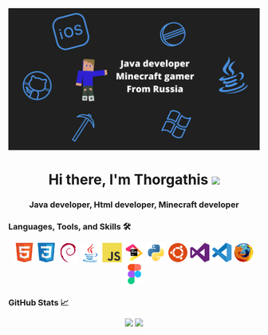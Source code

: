 
<img src="https://github.com/Thorgathis/Thorgathis/blob/master/back-logo.png" alt="name banner" />
                                                                                                                          
<h1 align="center">
  <a>Hi there, I'm Thorgathis </a>
  <img src="https://github.com/blackcater/blackcater/raw/main/images/Hi.gif" height="32"/>
</h1>

<h3 align="center">Java developer, Html developer, Minecraft developer</h3>

### Languages, Tools, and Skills 🛠
<div align="center">
<img src=https://github.com/devicons/devicon/blob/master/icons/html5/html5-original.svg title="HTML5" **alt="HTML5" width="40" height="40"/>
    <img src=https://github.com/devicons/devicon/blob/master/icons/css3/css3-original.svg title="CSS3" **alt="CSS3" width="40" height="40"/>
    <img src=https://github.com/devicons/devicon/blob/master/icons/debian/debian-original.svg title="DEBIAN" **alt="HTML5" width="40" height="40"/>
    <img src=https://github.com/devicons/devicon/blob/master/icons/java/java-original.svg title="JAVA" **alt="JAVA" width="40" height="40"/>
    <img src=https://github.com/devicons/devicon/blob/master/icons/javascript/javascript-original.svg title="JS" **alt="JS" width="40" height="40"/>
    <img src=https://github.com/devicons/devicon/blob/master/icons/jetbrains/jetbrains-original.svg title="JETBRAINS" **alt="JETBRAINS" width="40" height="40"/>
    <img src=https://github.com/devicons/devicon/blob/master/icons/python/python-original.svg title="PYTHON" **alt="PYTHON" width="40" height="40"/>
    <img src=https://github.com/devicons/devicon/blob/master/icons/ubuntu/ubuntu-plain.svg title="UBUNTU" **alt="UBUNTU" width="40" height="40"/>
    <img src=https://github.com/devicons/devicon/blob/master/icons/visualstudio/visualstudio-plain.svg title="VISUALSTUDIO" **alt="VISUALSTUDIO" width="40" height="40"/>
  <img src=https://github.com/devicons/devicon/blob/master/icons/vscode/vscode-original.svg title="VSCODE" **alt="UBUNTU" width="40" height="40"/>
  <img src=https://github.com/devicons/devicon/blob/master/icons/firefox/firefox-original.svg title="FIREFOX" **alt="FIREFOX" width="40" height="40"/>
  <img src=https://github.com/devicons/devicon/blob/master/icons/figma/figma-original.svg title="FIGMA" **alt="FIGMA" width="40" height="40"/>
</div>

### GitHub Stats 📈
<div align="center">
  <img height="200em" src="https://github-readme-stats.vercel.app/api?username=Thorgathis&show_icons=true&hide_border=true&&count_private=true&include_all_commits=true&theme=dark"/>
  <img height="200em" src="https://github-readme-stats.vercel.app/api/top-langs/?username=Thorgathis&show_icons=true&hide_border=true&layout=compact&langs_count=10&theme=dark"/>
<div>
